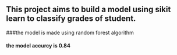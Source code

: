 ## This project aims to build a model using sikit learn to classify grades of student.
###the model is made using random forest algorithm
#### the model accurcy is 0.84
